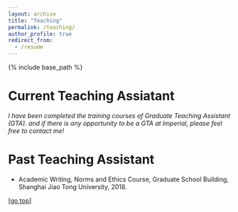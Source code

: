 ```yaml
---
layout: archive
title: "Teaching"
permalink: /teaching/
author_profile: true
redirect_from:
  - /resume
---
```


{% include base_path %}

Current Teaching Assiatant
======
*I have been completed the training courses of Graduate Teaching Assistant (GTA). and if there is any opportunity to be a GTA at Imperial, please feel free to contact me!*

Past Teaching Assistant
======
* Academic Writing, Norms and Ethics
Course, Graduate School Building, Shanghai Jiao Tong University, 2018.

[[go top](https://Alex-yanranwang.github.io/teaching/)]  

